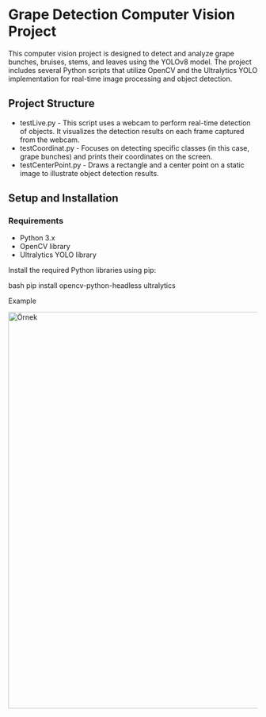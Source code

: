 # Grape Detection Computer Vision Project

This computer vision project is designed to detect and analyze grape bunches, bruises, stems, and leaves using the YOLOv8 model. The project includes several Python scripts that utilize OpenCV and the Ultralytics YOLO implementation for real-time image processing and object detection.

## Project Structure

- testLive.py - This script uses a webcam to perform real-time detection of objects. It visualizes the detection results on each frame captured from the webcam.
- testCoordinat.py - Focuses on detecting specific classes (in this case, grape bunches) and prints their coordinates on the screen.
- testCenterPoint.py - Draws a rectangle and a center point on a static image to illustrate object detection results.

## Setup and Installation

### Requirements

- Python 3.x
- OpenCV library
- Ultralytics YOLO library

Install the required Python libraries using pip:

bash
pip install opencv-python-headless ultralytics


Example

<img src="https://github.com/BarisFK/Uzum_YOLO8/assets/92215497/3df85b15-08d0-4832-a7a4-d246d709a2c7" alt="Örnek" style="width:600px;height:800px;">
